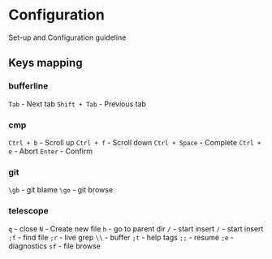 # Configuration

Set-up and Configuration guideline

## Keys mapping

### bufferline
`Tab` - Next tab
`Shift + Tab` - Previous tab

### cmp
`Ctrl + b` - Scroll up
`Ctrl + f` - Scroll down
`Ctrl + Space` - Complete
`Ctrl + e` - Abort
`Enter` - Confirm

### git
`\gb` - git blame
`\go` - git browse

### telescope   
`q` - close
`N` - Create new file
`h` - go to parent dir
`/` - start insert
`/` - start insert
`;f` - find file
`;r` - live grep
`\\` - buffer
`;t` - help tags
`;;` - resume
`;e` - diagnostics
`sf` - file browse
